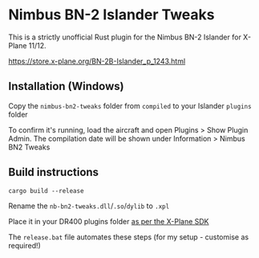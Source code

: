# Nimbus BN-2 Islander Tweaks

This is a strictly unofficial Rust plugin for the Nimbus BN-2 Islander for X-Plane 11/12.

https://store.x-plane.org/BN-2B-Islander_p_1243.html

## Installation (Windows)

Copy the `nimbus-bn2-tweaks` folder from `compiled` to your Islander `plugins` folder

To confirm it's running, load the aircraft and open Plugins > Show Plugin Admin.
The compilation date will be shown under Information > Nimbus BN2 Tweaks

## Build instructions

```
cargo build --release
```
Rename the `nb-bn2-tweaks.dll`/`.so`/`dylib` to `.xpl`

Place it in your DR400 plugins folder [as per the X-Plane SDK](https://developer.x-plane.com/article/building-and-installing-plugins/)

The `release.bat` file automates these steps (for my setup - customise as required!)
